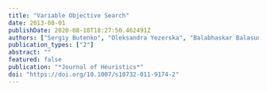 ```yaml
---
title: "Variable Objective Search"
date: 2013-08-01
publishDate: 2020-08-10T18:27:50.462491Z
authors: ["Sergiy Butenko", "Oleksandra Yezerska", "Balabhaskar Balasundaram"]
publication_types: ["2"]
abstract: ""
featured: false
publication: "*Journal of Heuristics*"
doi: "https://doi.org/10.1007/s10732-011-9174-2"
---
```


